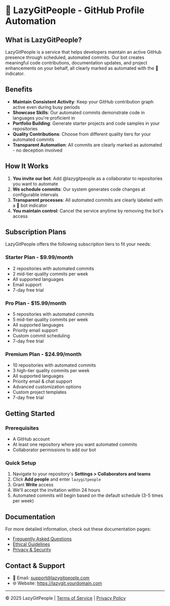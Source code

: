 # 🤖 LazyGitPeople - GitHub Profile Automation

## What is LazyGitPeople?

LazyGitPeople is a service that helps developers maintain an active GitHub presence through scheduled, automated commits. Our bot creates meaningful code contributions, documentation updates, and project enhancements on your behalf, all clearly marked as automated with the 🤖 indicator.

## Benefits

- **Maintain Consistent Activity**: Keep your GitHub contribution graph active even during busy periods
- **Showcase Skills**: Our automated commits demonstrate code in languages you're proficient in
- **Portfolio Building**: Generate starter projects and code samples in your repositories
- **Quality Contributions**: Choose from different quality tiers for your automated commits
- **Transparent Automation**: All commits are clearly marked as automated - no deception involved

## How It Works

1. **You invite our bot**: Add @lazygitpeople as a collaborator to repositories you want to automate
2. **We schedule commits**: Our system generates code changes at configurable intervals
3. **Transparent processes**: All automated commits are clearly labeled with a 🤖 bot indicator
4. **You maintain control**: Cancel the service anytime by removing the bot's access

## Subscription Plans

LazyGitPeople offers the following subscription tiers to fit your needs:

### Starter Plan - $9.99/month
- 2 repositories with automated commits
- 2 mid-tier quality commits per week
- All supported languages
- Email support
- 7-day free trial

### Pro Plan - $15.99/month
- 5 repositories with automated commits
- 5 mid-tier quality commits per week
- All supported languages
- Priority email support
- Custom commit scheduling
- 7-day free trial

### Premium Plan - $24.99/month
- 10 repositories with automated commits
- 3 high-tier quality commits per week
- All supported languages
- Priority email & chat support
- Advanced customization options
- Custom project templates
- 7-day free trial

## Getting Started

### Prerequisites
- A GitHub account
- At least one repository where you want automated commits
- Collaborator permissions to add our bot

### Quick Setup
1. Navigate to your repository's **Settings > Collaborators and teams**
2. Click **Add people** and enter `lazygitpeople`
3. Grant **Write** access
4. We'll accept the invitation within 24 hours
5. Automated commits will begin based on the default schedule (3-5 times per week)

## Documentation

For more detailed information, check out these documentation pages:

- [Frequently Asked Questions](docs/faq.md)
- [Ethical Guidelines](docs/ethical-guidelines.md)
- [Privacy & Security](docs/security.md)

## Contact & Support

- 📧 Email: support@lazygitpeople.com
- 🌐 Website: https://lazygit.yourdomain.com

---

© 2025 LazyGitPeople | [Terms of Service](https://lazygit.yourdomain.com/terms) | [Privacy Policy](https://lazygit.yourdomain.com/privacy)
